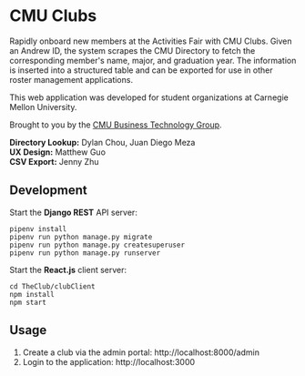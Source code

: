 # CMU Clubs
Rapidly onboard new members at the Activities Fair with CMU Clubs. Given an Andrew ID, the system scrapes the CMU Directory to fetch the corresponding member's name, major, and graduation year. The information is inserted into a structured table and can be exported for use in other roster management applications.

This web application was developed for student organizations at Carnegie Mellon University.

Brought to you by the [CMU Business Technology Group](https://cmubtg.com).

<b>Directory Lookup:</b> Dylan Chou, Juan Diego Meza  
<b>UX Design:</b> Matthew Guo  
<b>CSV Export:</b> Jenny Zhu  

## Development
Start the <b>Django REST</b> API server:
```
pipenv install
pipenv run python manage.py migrate
pipenv run python manage.py createsuperuser
pipenv run python manage.py runserver
```

Start the <b>React.js</b> client server:
```
cd TheClub/clubClient
npm install
npm start
```

## Usage
1) Create a club via the admin portal: http://localhost:8000/admin
2) Login to the application: http://localhost:3000
